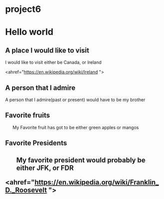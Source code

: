 # project6
<!DOCTYPE html>
<html>


<head>
  <title>My first webpage</title>
</head>


<body>


  <h1>Hello world</h1>
  
  <h2>A place I would like to visit</h2> <!section 1 of things I would like to do>
  <p> I would like to visit either be Canada, or Ireland</p>
<hr="2">

<ahref="https://en.wikipedia.org/wiki/Ireland ">



</body>



  <h2>A person that I admire</h2>
  
  <p>    A person that I admire<lb>(past or present)</lb> would have to be my brother
  
  <h2> Favorite fruits</h2>
  
  <ul>   My Favorite fruit has got to be either green apples or mangos </ul>  
 
 <h2> Favorite Presidents<h2>
  <p>
  <ol>   My favorite president would probably be either JFK, or FDR </ol>
  
  <ahref="https://en.wikipedia.org/wiki/Franklin_D._Roosevelt ">

</html>
